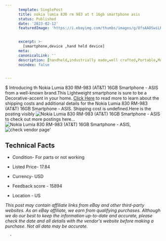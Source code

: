 ```yaml
---
      template: SinglePost
      title: nokia lumia 830 rm 983 at t 16gb smartphone asis
      status: Published
      date: '2023-02-12'
      featuredImage: 'https://i.ebayimg.com/thumbs/images/g/8fsAAOSwiLRi6VYE/s-l225.jpg'
       

      excerpt: >-
        [smartphone,device ,hand held device]
      meta:
      canonicalLink: ''
      description: [handheld,industrially made,well crafted,Portable,Mobile,Compact,Convenient,Lightweight,Maneuverable,Man-portable,Miniature,Carriable,Hand-held,Light,Holdable,Transportable,Mobile device,Pocket-sized,On-the-go,Wireless,Cordless,Compact size,Convenient size, smartphone,device ,hand held device]
      noindex: false
      

---
```

$
      Introducing th Nokia Lumia 830 RM-983 (AT&T) 16GB Smartphone - ASIS from a well-known brand.This Lightweight smartphone is sure to be a Decorative-accent in your home. [Click Here](https://www.ebay.com/itm/134172528995?hash=item1f3d4e5163%3Ag%3A8fsAAOSwiLRi6VYE&mkevt=1&mkcid=1&mkrid=711-53200-19255-0&campid=%253CePNCampaignId%253E&customid=%253CreferenceId%253E&toolid=10049) to read more to learn about the shipping costs and additional details for the Nokia Lumia 830 RM-983 (AT&T) 16GB Smartphone - ASIS. Shipping cost is undefined.Here is the posting visibly ![Nokia Lumia 830 RM-983 (AT&T) 16GB Smartphone - ASIS](https://i.ebayimg.com/thumbs/images/g/8fsAAOSwiLRi6VYE/s-l225.jpg) to check out more postings here... ![Nokia Lumia 830 RM-983 (AT&T) 16GB Smartphone - ASIS](https://i.ebayimg.com/images/g/8fsAAOSwiLRi6VYE/s-l1600.jpg), ![check vendor page](https://origin-galleryplus.ebayimg.com/ws/web/134172528995_2_0_1/225x225.jpg,https://origin-galleryplus.ebayimg.com/ws/web/134172528995_3_0_1/225x225.jpg,https://origin-galleryplus.ebayimg.com/ws/web/134172528995_4_0_1/225x225.jpg,https://origin-galleryplus.ebayimg.com/ws/web/134172528995_5_0_1/225x225.jpg,https://origin-galleryplus.ebayimg.com/ws/web/134172528995_6_0_1/225x225.jpg)'

      

 ## Technical Facts 



     
      

 - Condition- For parts or not working 


      

 - Listed Price- 17.84 


      

 - Currency- USD 


      

 - Feedback score - 15894 


      

 - Location - US 


      
      

 *_This post may contain affiliate links from eBay and other third-party websites. As an eBay affiliate, we earn from qualifying purchases. Although we do our best to keep the information up-to-date and accurate, please check the date and all details with the vendor's website before making a purchase. Not all data may be accurate._*




      -
